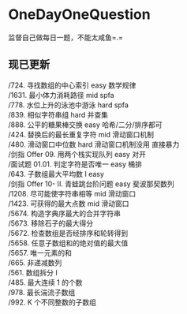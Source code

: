 # OneDayOneQuestion
监督自己做每日一题，不能太咸鱼=.=  
## 现已更新
/724. 寻找数组的中心索引 easy 数学规律  
/1631. 最小体力消耗路径 mid spfa  
/778. 水位上升的泳池中游泳 hard spfa  
/839. 相似字符串组 hard 并查集  
/888. 公平的糖果棒交换 easy 哈希/二分/排序都可  
/424. 替换后的最长重复字符 mid 滑动窗口机制  
/480. 滑动窗口中位数 hard 滑动窗口机制没用 直接暴力  
/剑指 Offer 09. 用两个栈实现队列 easy  对开  
/面试题 01.01. 判定字符是否唯一 easy 桶排   
/643. 子数组最大平均数 I easy  
/剑指 Offer 10- II. 青蛙跳台阶问题 easy 斐波那契数列  
/1208. 尽可能使字符串相等 mid 滑动窗口  
/1423. 可获得的最大点数 mid 滑动窗口  
/5674. 构造字典序最大的合并字符串  
/5673. 移除石子的最大得分  
/5672. 检查数组是否经排序和轮转得到  
/5658. 任意子数组和的绝对值的最大值  
/5657. 唯一元素的和  
/665. 非递减数列  
/561. 数组拆分 I  
/485. 最大连续 1 的个数  
/978. 最长湍流子数组  
/992. K 个不同整数的子数组  
